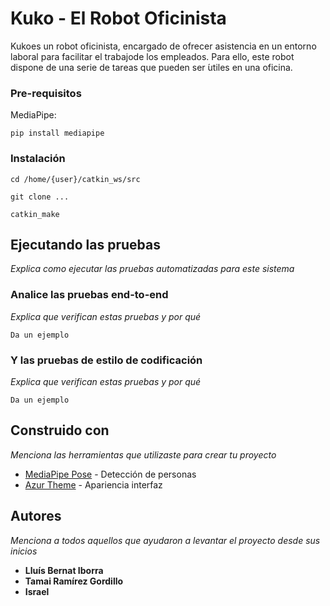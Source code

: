 # Kuko - El Robot Oficinista

Kukoes un robot oficinista, encargado de ofrecer asistencia en un entorno laboral para facilitar el trabajode los empleados. Para ello, este robot dispone de una serie de tareas que pueden ser  ́utiles en una oficina.

### Pre-requisitos 

MediaPipe:
```
pip install mediapipe
```

### Instalación 

```
cd /home/{user}/catkin_ws/src

git clone ...

catkin_make
```

## Ejecutando las pruebas

_Explica como ejecutar las pruebas automatizadas para este sistema_

### Analice las pruebas end-to-end 

_Explica que verifican estas pruebas y por qué_

```
Da un ejemplo
```

### Y las pruebas de estilo de codificación

_Explica que verifican estas pruebas y por qué_

```
Da un ejemplo
```

## Construido con 

_Menciona las herramientas que utilizaste para crear tu proyecto_

* [MediaPipe Pose](https://google.github.io/mediapipe/solutions/pose.html) - Detección de personas
* [Azur Theme](https://github.com/rdbende/Azure-ttk-theme) - Apariencia interfaz

## Autores 

_Menciona a todos aquellos que ayudaron a levantar el proyecto desde sus inicios_

* **Lluís Bernat Iborra** 
* **Tamai Ramírez Gordillo** 
* **Israel** 
